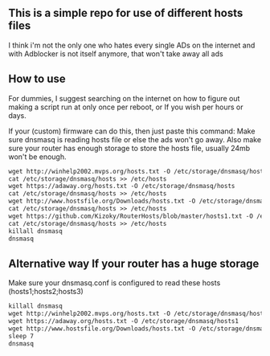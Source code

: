 ## This is a simple repo for use of different hosts files

I think i'm not the only one who hates every single ADs on the internet
and with Adblocker is not itself anymore, that won't take away all ads

## How to use

For dummies, I suggest searching on the internet on how to figure out making a script run at only once per reboot, or If you wish
per hours or days.

If your (custom) firmware can do this, then just paste this command:
Make sure dnsmasq is reading hosts file or else the ads won't go away.
Also make sure your router has enough storage to store the hosts file, usually 24mb won't be enough.

```xml
wget http://winhelp2002.mvps.org/hosts.txt -O /etc/storage/dnsmasq/hosts
cat /etc/storage/dnsmasq/hosts >> /etc/hosts
wget https://adaway.org/hosts.txt -O /etc/storage/dnsmasq/hosts
cat /etc/storage/dnsmasq/hosts >> /etc/hosts
wget http://www.hostsfile.org/Downloads/hosts.txt -O /etc/storage/dnsmasq/hosts
cat /etc/storage/dnsmasq/hosts >> /etc/hosts
wget https://github.com/Kizoky/RouterHosts/blob/master/hosts1.txt -O /etc/storage/dnsmasq/hosts
cat /etc/storage/dnsmasq/hosts >> /etc/hosts
killall dnsmasq
dnsmasq
```

## Alternative way If your router has a huge storage
Make sure your dnsmasq.conf is configured to read these hosts (hosts1;hosts2;hosts3)

```xml
killall dnsmasq
wget http://winhelp2002.mvps.org/hosts.txt -O /etc/storage/dnsmasq/hosts3
wget https://adaway.org/hosts.txt -O /etc/storage/dnsmasq/hosts1
wget http://www.hostsfile.org/Downloads/hosts.txt -O /etc/storage/dnsmasq/hosts2
sleep 7
dnsmasq
```
